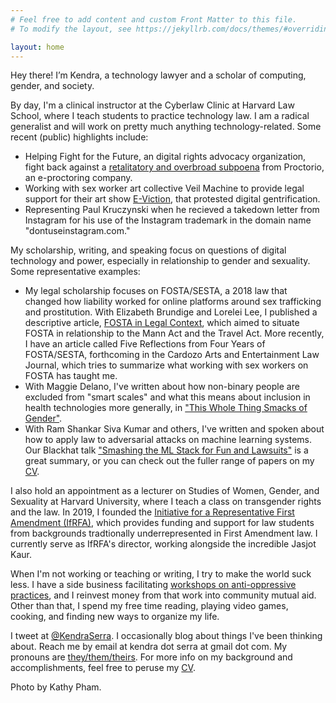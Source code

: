 ```yaml
---
# Feel free to add content and custom Front Matter to this file.
# To modify the layout, see https://jekyllrb.com/docs/themes/#overriding-theme-defaults

layout: home
---
```


Hey there! I’m Kendra, a technology lawyer and a scholar of computing, gender, and society.

By day, I'm a clinical instructor at the Cyberlaw Clinic at Harvard Law School, where I teach students to practice technology law. I am a radical generalist and will work on pretty much anything technology-related. Some recent (public) highlights include:

*   Helping Fight for the Future, an digital rights advocacy organization, fight back against a [retalitatory and overbroad subpoena](https://www.fightforthefuture.org/news/2022-02-22-fight-for-the-future-statement-on-proctorios-attempt-to-silence-critics-through-legal-bullying) from Proctorio, an e-proctoring company.
*   Working with sex worker art collective Veil Machine to provide legal support for their art show [E-Viction](https://veilmachine.com/E-Viction), that protested digital gentrification.
*   Representing Paul Kruczynski when he recieved a takedown letter from Instagram for his use of the Instagram trademark in the domain name "dontuseinstagram.com."

My scholarship, writing, and speaking focus on questions of digital technology and power, especially in relationship to gender and sexuality. Some representative examples:

*   My legal scholarship focuses on FOSTA/SESTA, a 2018 law that changed how liability worked for online platforms around sex trafficking and prostitution. With Elizabeth Brundige and Lorelei Lee, I published a descriptive article, [FOSTA in Legal Context](https://hrlr.law.columbia.edu/hrlr/fosta-in-legal-context/), which aimed to situate FOSTA in relationship to the Mann Act and the Travel Act. More recently, I have an article called Five Reflections from Four Years of FOSTA/SESTA, forthcoming in the Cardozo Arts and Entertainment Law Journal, which tries to summarize what working with sex workers on FOSTA has taught me.
*   With Maggie Delano, I've written about how non-binary people are excluded from "smart scales" and what this means about inclusion in health technologies more generally, in ["This Whole Thing Smacks of Gender"](https://dl.acm.org/doi/10.1145/3442188.3445898).
*   With Ram Shankar Siva Kumar and others, I've written and spoken about how to apply law to adversarial attacks on machine learning systems. Our Blackhat talk ["Smashing the ML Stack for Fun and Lawsuits"](https://www.youtube.com/watch?v=e3_4ViYRi20) is a great summary, or you can check out the fuller range of papers on my [CV](https://Kserra.github.io/KendraCV.pdf).

I also hold an appointment as a lecturer on Studies of Women, Gender, and Sexuality at Harvard University, where I teach a class on transgender rights and the law. In 2019, I founded the [Initiative for a Representative First Amendment (IfRFA)](https://www.ifrfa.org/), which provides funding and support for law students from backgrounds tradtionally underrepresented in First Amendment law. I currently serve as IfRFA's director, working alongside the incredible Jasjot Kaur.

When I'm not working or teaching or writing, I try to make the world suck less. I have a side business facilitating [workshops on anti-oppressive practices](https://kendraalbert.com/allyskills.html), and I reinvest money from that work into community mutual aid. Other than that, I spend my free time reading, playing video games, cooking, and finding new ways to organize my life.

I tweet at [@KendraSerra](https://twitter.com/KendraSerra). I occasionally blog about things I've been thinking about. Reach me by email at kendra dot serra at gmail dot com. My pronouns are [they/them/theirs](./Gender.html). For more info on my background and accomplishments, feel free to peruse my [CV](https://Kserra.github.io/KendraCV.pdf).

Photo by Kathy Pham.